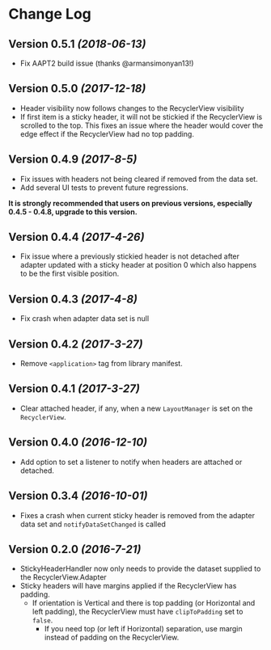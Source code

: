 Change Log
==========
Version 0.5.1 *(2018-06-13)*
----------------------------
- Fix AAPT2 build issue (thanks @armansimonyan13!)

Version 0.5.0 *(2017-12-18)*
----------------------------
- Header visibility now follows changes to the RecyclerView visibility
- If first item is a sticky header, it will not be stickied if the RecyclerView is scrolled to the top. This fixes an issue where the header would cover the edge effect if the RecyclerView had no top padding.

Version 0.4.9 *(2017-8-5)*
----------------------------
- Fix issues with headers not being cleared if removed from the data set.
- Add several UI tests to prevent future regressions.

**It is strongly recommended that users on previous versions, especially 0.4.5 - 0.4.8, upgrade to this version.** 

Version 0.4.4 *(2017-4-26)*
----------------------------
- Fix issue where a previously stickied header is not detached after adapter updated with a sticky header at position 0 which also happens to be the first visible position.
 
Version 0.4.3 *(2017-4-8)*
----------------------------
- Fix crash when adapter data set is null

Version 0.4.2 *(2017-3-27)*
----------------------------
- Remove `<application>` tag from library manifest.

Version 0.4.1 *(2017-3-27)*
----------------------------
- Clear attached header, if any, when a new `LayoutManager` is set on the `RecyclerView`.

Version 0.4.0 *(2016-12-10)*
----------------------------
- Add option to set a listener to notify when headers are attached or detached.

Version 0.3.4 *(2016-10-01)*
----------------------------
- Fixes a crash when current sticky header is removed from the adapter data set and `notifyDataSetChanged` is called

Version 0.2.0 *(2016-7-21)*
---------------------------
- StickyHeaderHandler now only needs to provide the dataset supplied to the RecyclerView.Adapter
- Sticky headers will have margins applied if the RecyclerView has padding.
  - If orientation is Vertical and there is top padding (or Horizontal and left padding), the RecyclerView must have `clipToPadding` set to `false`.
    - If you need top (or left if Horizontal) separation, use margin instead of padding on the RecyclerView.
